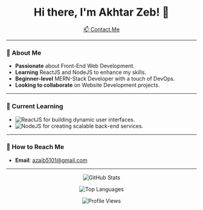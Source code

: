 <h1 align="center">Hi there, I'm Akhtar Zeb! 👋</h1>

<p align="center">
  <a href="mailto:azaib5101@gmail.com">📫 Contact Me</a>
</p>

---

### 👀 About Me
- **Passionate** about Front-End Web Development.
- **Learning** ReactJS and NodeJS to enhance my skills.
- **Beginner-level** MERN-Stack Developer with a touch of DevOps.
- **Looking to collaborate** on Website Development projects.

---

### 🌱 Current Learning
- ![ReactJS](https://img.shields.io/badge/ReactJS-20232A?style=for-the-badge&logo=react&logoColor=61DAFB) for building dynamic user interfaces.
- ![NodeJS](https://img.shields.io/badge/NodeJS-43853D?style=for-the-badge&logo=node.js&logoColor=white) for creating scalable back-end services.

---

### 💌 How to Reach Me
- **Email**: [azaib5101@gmail.com](mailto:azaib5101@gmail.com)

---

<p align="center">
  <img src="https://github-readme-stats.vercel.app/api?username=AkhtarZeb5101&show_icons=true&theme=radical" alt="GitHub Stats" />
</p>

<p align="center">
  <img src="https://github-readme-stats.vercel.app/api/top-langs/?username=AkhtarZeb5101&layout=compact&theme=radical" alt="Top Languages" />
</p>

<p align="center">
  <img src="https://komarev.com/ghpvc/?username=AkhtarZeb5101&color=blue" alt="Profile Views" />
</p>

<!--
AkhtarZeb5101/AkhtarZeb5101 is a ✨ special ✨ repository because its `README.md` (this file) appears on your GitHub profile.
-->